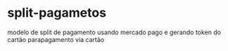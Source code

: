 # split-pagametos
modelo de split de pagamento usando mercado pago e gerando token do cartão parapagamento via cartão
